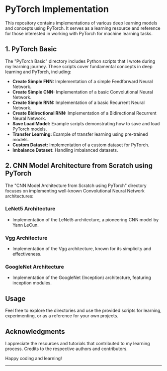 # PyTorch Implementation

This repository contains implementations of various deep learning models and concepts using PyTorch. It serves as a learning resource and reference for those interested in working with PyTorch for machine learning tasks.

## 1. PyTorch Basic

The "PyTorch Basic" directory includes Python scripts that I wrote during my learning journey. These scripts cover fundamental concepts in deep learning and PyTorch, including:

- **Create Simple FNN:** Implementation of a simple Feedforward Neural Network.
- **Create Simple CNN:** Implementation of a basic Convolutional Neural Network.
- **Create Simple RNN:** Implementation of a basic Recurrent Neural Network.
- **Create Bidirectional RNN:** Implementation of a Bidirectional Recurrent Neural Network.
- **Save Load Model:** Example scripts demonstrating how to save and load PyTorch models.
- **Transfer Learning:** Example of transfer learning using pre-trained models.
- **Custom Dataset:** Implementation of a custom dataset for PyTorch.
- **Imbalance Dataset:** Handling imbalanced datasets.

## 2. CNN Model Architecture from Scratch using PyTorch

The "CNN Model Architecture from Scratch using PyTorch" directory focuses on implementing well-known Convolutional Neural Network architectures:

### LeNet5 Architecture

- Implementation of the LeNet5 architecture, a pioneering CNN model by Yann LeCun.

### Vgg Architecture

- Implementation of the Vgg architecture, known for its simplicity and effectiveness.

### GoogleNet Architecture

- Implementation of the GoogleNet (Inception) architecture, featuring inception modules.

## Usage

Feel free to explore the directories and use the provided scripts for learning, experimenting, or as a reference for your own projects.

## Acknowledgments

I appreciate the resources and tutorials that contributed to my learning process. Credits to the respective authors and contributors.

Happy coding and learning!

---
